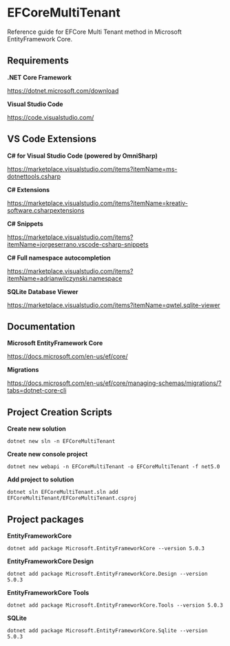 # EFCoreMultiTenant
Reference guide for EFCore Multi Tenant method in Microsoft EntityFramework Core.



## Requirements

**.NET Core Framework**

https://dotnet.microsoft.com/download

**Visual Studio Code**

https://code.visualstudio.com/


## VS Code Extensions

**C# for Visual Studio Code (powered by OmniSharp)**

https://marketplace.visualstudio.com/items?itemName=ms-dotnettools.csharp

**C# Extensions**

https://marketplace.visualstudio.com/items?itemName=kreativ-software.csharpextensions

**C# Snippets**

https://marketplace.visualstudio.com/items?itemName=jorgeserrano.vscode-csharp-snippets

**C# Full namespace autocompletion**

https://marketplace.visualstudio.com/items?itemName=adrianwilczynski.namespace

**SQLite Database Viewer**

https://marketplace.visualstudio.com/items?itemName=qwtel.sqlite-viewer


## Documentation

**Microsoft EntityFramework Core**

https://docs.microsoft.com/en-us/ef/core/

**Migrations**

https://docs.microsoft.com/en-us/ef/core/managing-schemas/migrations/?tabs=dotnet-core-cli


## Project Creation Scripts

**Create new solution**

    dotnet new sln -n EFCoreMultiTenant

**Create new console project**

    dotnet new webapi -n EFCoreMultiTenant -o EFCoreMultiTenant -f net5.0

**Add project to solution**

    dotnet sln EFCoreMultiTenant.sln add EFCoreMultiTenant/EFCoreMultiTenant.csproj


## Project packages

**EntityFrameworkCore**

    dotnet add package Microsoft.EntityFrameworkCore --version 5.0.3

**EntityFrameworkCore Design**

    dotnet add package Microsoft.EntityFrameworkCore.Design --version 5.0.3

**EntityFrameworkCore Tools**

    dotnet add package Microsoft.EntityFrameworkCore.Tools --version 5.0.3

**SQLite**

    dotnet add package Microsoft.EntityFrameworkCore.Sqlite --version 5.0.3


